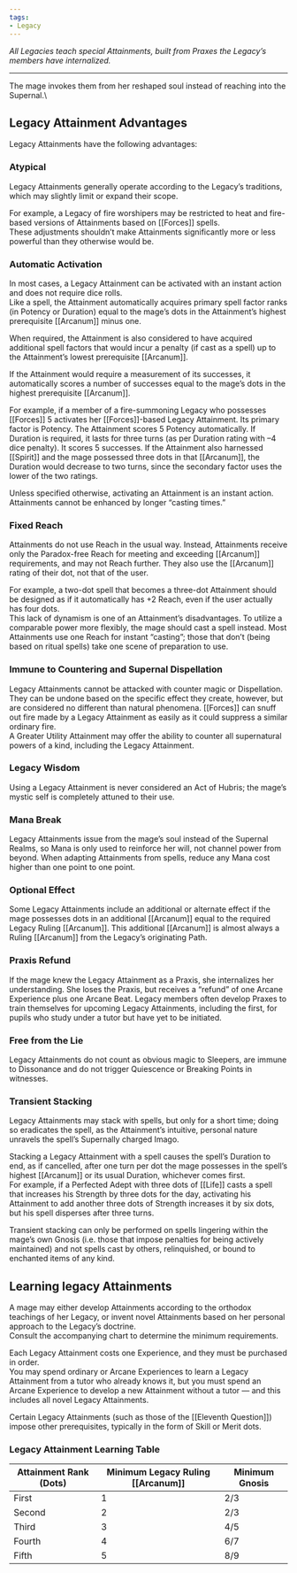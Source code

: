 ```yaml
---
tags:
- Legacy
---
```


_All Legacies teach special Attainments, built from Praxes the Legacy’s members have internalized._

---

The mage invokes them from her reshaped soul instead of reaching into the Supernal.\

## Legacy Attainment Advantages

Legacy Attainments have the following advantages:

### Atypical

Legacy Attainments generally operate according to the Legacy’s traditions, which may slightly limit or expand their scope.

For example, a Legacy of fire worshipers may be restricted to heat and fire-based versions of Attainments based on [[Forces]] spells.\
These adjustments shouldn’t make Attainments significantly more or less powerful than they otherwise would be.

### Automatic Activation

In most cases, a Legacy Attainment can be activated with an instant action and does not require dice rolls.\
Like a spell, the Attainment automatically acquires primary spell factor ranks (in Potency or Duration) equal to the mage’s dots in the Attainment’s highest prerequisite [[Arcanum]] minus one.

When required, the Attainment is also considered to have acquired additional spell factors that would incur a penalty (if cast as a spell) up to the Attainment’s lowest prerequisite [[Arcanum]].

If the Attainment would require a measurement of its successes, it automatically scores a number of successes equal to the mage’s dots in the highest prerequisite [[Arcanum]].

For example, if a member of a fire-summoning Legacy who possesses [[Forces]] 5 activates her [[Forces]]-based Legacy Attainment. Its primary factor is Potency. The Attainment scores 5 Potency automatically. If Duration is required, it lasts for three turns (as per Duration rating with –4 dice penalty). It scores 5 successes. If the Attainment also harnessed [[Spirit]] and the mage possessed three dots in that [[Arcanum]], the Duration would decrease to two turns, since the secondary factor uses the lower of the two ratings.

Unless specified otherwise, activating an Attainment is an instant action.\
Attainments cannot be enhanced by longer “casting times.”

### Fixed Reach

Attainments do not use Reach in the usual way. Instead, Attainments receive only the Paradox-free Reach for meeting and exceeding [[Arcanum]] requirements, and may not Reach further. They also use the [[Arcanum]] rating of their dot, not that of the user.

For example, a two-dot spell that becomes a three-dot Attainment should be designed as if it automatically has +2 Reach, even if the user actually has four dots.\
This lack of dynamism is one of an Attainment’s disadvantages. To utilize a comparable power more flexibly, the mage should cast a spell instead. Most Attainments use one Reach for instant “casting”; those that don’t (being based on ritual spells) take one scene of preparation to use.

### Immune to Countering and Supernal Dispellation

Legacy Attainments cannot be attacked with counter magic or Dispellation. They can be undone based on the specific effect they create, however, but are considered no different than natural phenomena. [[Forces]] can snuff out fire made by a Legacy Attainment as easily as it could suppress a similar ordinary fire.\
A Greater Utility Attainment may offer the ability to counter all supernatural powers of a kind, including the Legacy Attainment.

### Legacy Wisdom

Using a Legacy Attainment is never considered an Act of Hubris; the mage’s mystic self is completely attuned to their use.

### Mana Break

Legacy Attainments issue from the mage’s soul instead of the Supernal Realms, so Mana is only used to reinforce her will, not channel power from beyond. When adapting Attainments from spells, reduce any Mana cost higher than one point to one point.

### Optional Effect

Some Legacy Attainments include an additional or alternate effect if the mage possesses dots in an additional [[Arcanum]] equal to the required Legacy Ruling [[Arcanum]]. This additional [[Arcanum]] is almost always a Ruling [[Arcanum]] from the Legacy’s originating Path.

### Praxis Refund

If the mage knew the Legacy Attainment as a Praxis, she internalizes her understanding. She loses the Praxis, but receives a “refund” of one Arcane Experience plus one Arcane Beat. Legacy members often develop Praxes to train themselves for upcoming Legacy Attainments, including the first, for pupils who study under a tutor but have yet to be initiated.

### Free from the Lie

Legacy Attainments do not count as obvious magic to Sleepers, are immune to Dissonance and do not trigger Quiescence or Breaking Points in witnesses.

### Transient Stacking

Legacy Attainments may stack with spells, but only for a short time; doing so eradicates the spell, as the Attainment’s intuitive, personal nature unravels the spell’s Supernally charged Imago.

Stacking a Legacy Attainment with a spell causes the spell’s Duration to end, as if cancelled, after one turn per dot the mage possesses in the spell’s highest [[Arcanum]] or its usual Duration, whichever comes first.\
For example, if a Perfected Adept with three dots of [[Life]] casts a spell that increases his Strength by three dots for the day, activating his Attainment to add another three dots of Strength increases it by six dots, but his spell disperses after three turns.

Transient stacking can only be performed on spells lingering within the mage’s own Gnosis (i.e. those that impose penalties for being actively maintained) and not spells cast by others, relinquished, or bound to enchanted items of any kind.


## Learning legacy Attainments

A mage may either develop Attainments according to the orthodox teachings of her Legacy, or invent novel Attainments based on her personal approach to the Legacy’s doctrine.\
Consult the accompanying chart to determine the minimum requirements.

Each Legacy Attainment costs one Experience, and they must be purchased in order.\
You may spend ordinary or Arcane Experiences to learn a Legacy Attainment from a tutor who already knows it, but you must spend an Arcane Experience to develop a new Attainment without a tutor — and this includes all novel Legacy Attainments.

Certain Legacy Attainments (such as those of the [[Eleventh Question]]) impose other prerequisites, typically in the form of Skill or Merit dots.

### Legacy Attainment Learning Table

| Attainment Rank (Dots) | Minimum Legacy Ruling [[Arcanum]] | Minimum Gnosis |
| ---------------------- | ----------------------------- | -------------- |
| First                  | 1                             | 2/3            |
| Second                 | 2                             | 2/3            |
| Third                  | 3                             | 4/5            |
| Fourth                 | 4                             | 6/7            |
| Fifth                  | 5                             | 8/9            |
